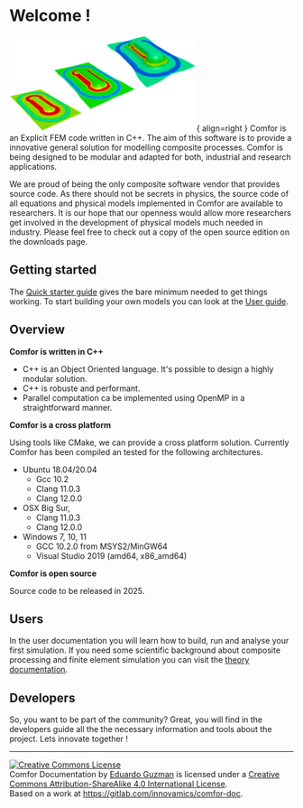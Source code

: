 # Welcome !

![Placeholder](assets/img/forming.png){ align=right }
Comfor is an Explicit FEM code written in C++. The aim of this software is to provide a innovative general solution for modelling composite processes. Comfor is being designed to be modular and adapted for both, industrial and research applications.

We are proud of being the only composite software vendor that provides source code. As there should not be secrets in physics, the source code of all equations and physical models implemented in Comfor are available to researchers. It is our hope that our openness would allow more researchers get involved in the development of physical models much needed in industry. Please feel free to check out a copy of the open source edition on the downloads page.

## Getting started

The [Quick starter guide](overview/quick_starter_guide.md) gives the bare minimum needed to get things working. To start building your own models you can look at the [User guide](user/user_overview).

## Overview

**Comfor is written in C++**

- C++ is an Object Oriented language. It's possible to design a highly modular solution.
- C++ is robuste and performant.
- Parallel computation ca be implemented using OpenMP in a straightforward manner.

**Comfor is a cross platform**

Using tools like CMake, we can provide a cross platform solution. Currently Comfor has been compiled an tested for the following architectures.

- Ubuntu 18.04/20.04 
    - Gcc 10.2
    - Clang 11.0.3
    - Clang 12.0.0
- OSX Big Sur,
    - Clang 11.0.3
    - Clang 12.0.0
- Windows 7, 10, 11
    - GCC 10.2.0 from MSYS2/MinGW64
    - Visual Studio 2019 (amd64, x86_amd64)

**Comfor is open source**

Source code to be released in 2025.

## Users

In the user documentation you will learn how to build, run and analyse your first simulation. If you need some scientific background about composite processing and finite element simulation you can visit the [theory documentation](theory/theory_overview.md).

## Developers

So, you want to be part of the community? Great, you will find in the developers guide all the the necessary information and tools about the project. Lets innovate together !

---

<a rel="license" href="http://creativecommons.org/licenses/by-sa/4.0/"><img alt="Creative Commons License" style="border-width:0" src="https://i.creativecommons.org/l/by-sa/4.0/88x31.png" /></a><br /><span xmlns:dct="http://purl.org/dc/terms/" property="dct:title">Comfor Documentation</span> by <a xmlns:cc="http://creativecommons.org/ns#" href="https://egm_foss.gitlab.io/about_me/" property="cc:attributionName" rel="cc:attributionURL">Eduardo Guzman</a> is licensed under a <a rel="license" href="http://creativecommons.org/licenses/by-sa/4.0/">Creative Commons Attribution-ShareAlike 4.0 International License</a>.<br />Based on a work at <a xmlns:dct="http://purl.org/dc/terms/" href="https://gitlab.com/innovamics/comfor-doc" rel="dct:source">https://gitlab.com/innovamics/comfor-doc</a>.

